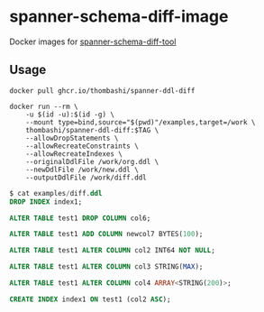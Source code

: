 # spanner-schema-diff-image

Docker images for [spanner-schema-diff-tool](https://github.com/cloudspannerecosystem/spanner-schema-diff-tool)

## Usage

```
docker pull ghcr.io/thombashi/spanner-ddl-diff
```

```
docker run --rm \
    -u $(id -u):$(id -g) \
    --mount type=bind,source="$(pwd)"/examples,target=/work \
    thombashi/spanner-ddl-diff:$TAG \
    --allowDropStatements \
    --allowRecreateConstraints \
    --allowRecreateIndexes \
    --originalDdlFile /work/org.ddl \
    --newDdlFile /work/new.ddl \
    --outputDdlFile /work/diff.ddl
```

```sql
$ cat examples/diff.ddl
DROP INDEX index1;

ALTER TABLE test1 DROP COLUMN col6;

ALTER TABLE test1 ADD COLUMN newcol7 BYTES(100);

ALTER TABLE test1 ALTER COLUMN col2 INT64 NOT NULL;

ALTER TABLE test1 ALTER COLUMN col3 STRING(MAX);

ALTER TABLE test1 ALTER COLUMN col4 ARRAY<STRING(200)>;

CREATE INDEX index1 ON test1 (col2 ASC);
```
